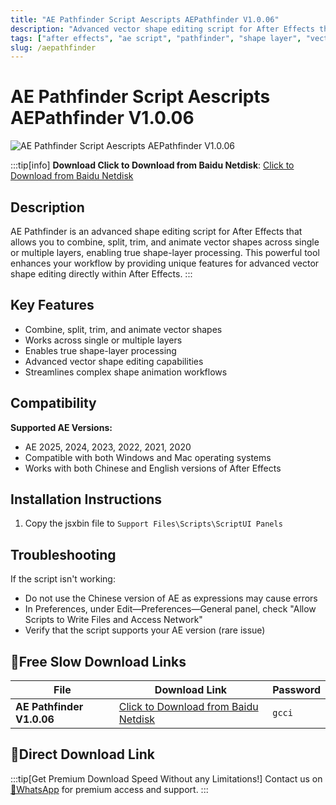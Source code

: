 ```yaml
---
title: "AE Pathfinder Script Aescripts AEPathfinder V1.0.06"
description: "Advanced vector shape editing script for After Effects that allows combining, splitting, trimming, and animating vector shapes across single or multiple layers"
tags: ["after effects", "ae script", "pathfinder", "shape layer", "vector editing", "animation", "graphic design", "motion graphics", "visual effects", "aescripts"]
slug: /aepathfinder
---
```

<!--Above is Setting Part-generate depend on content meet Google Seo, you need to balance automation efficiency with Google’s core ranking factors—especially E-E-A-T (Experience, Expertise, Authoritativeness, Trustworthiness), -->

<!--First Part-This is Title -->
# AE Pathfinder Script Aescripts AEPathfinder V1.0.06

<!--Second Part-This is First Banner -->
![AE Pathfinder Script Aescripts AEPathfinder V1.0.06](https://www.gfxcamp.com/wp-content/uploads/2025/08/AEPathfinder.jpg)

:::tip[info]
**Download Click to Download from Baidu Netdisk**: [Click to Download from Baidu Netdisk](https://pan.baidu.com/s/1ZaLEyV9jYNNpUn6uz0W4cA?pwd=gcci)

## Description

AE Pathfinder is an advanced shape editing script for After Effects that allows you to combine, split, trim, and animate vector shapes across single or multiple layers, enabling true shape-layer processing. This powerful tool enhances your workflow by providing unique features for advanced vector shape editing directly within After Effects.
:::

## Key Features

- Combine, split, trim, and animate vector shapes
- Works across single or multiple layers
- Enables true shape-layer processing
- Advanced vector shape editing capabilities
- Streamlines complex shape animation workflows

## Compatibility

**Supported AE Versions:**
- AE 2025, 2024, 2023, 2022, 2021, 2020
- Compatible with both Windows and Mac operating systems
- Works with both Chinese and English versions of After Effects

## Installation Instructions

1. Copy the jsxbin file to `Support Files\Scripts\ScriptUI Panels`

## Troubleshooting

If the script isn't working:

- Do not use the Chinese version of AE as expressions may cause errors
- In Preferences, under Edit—Preferences—General panel, check "Allow Scripts to Write Files and Access Network"
- Verify that the script supports your AE version (rare issue)

<!-- The Last Part-Download -->
## 🐌Free Slow Download Links
| File                       | Download Link                                                              | Password |
| -------------------------- | -------------------------------------------------------------------------- | -------- |
| **AE Pathfinder V1.0.06**  | [Click to Download from Baidu Netdisk](https://pan.baidu.com/s/1ZaLEyV9jYNNpUn6uz0W4cA?pwd=gcci) | `gcci`   |

## 🚀Direct Download Link
:::tip[Get Premium Download Speed Without any Limitations!]
Contact us on [💬WhatsApp](https://wa.me/+8613237610083) for premium  access and support.
:::